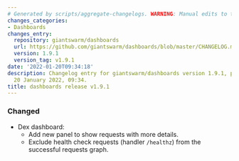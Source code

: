 ```yaml
---
# Generated by scripts/aggregate-changelogs. WARNING: Manual edits to this files will be overwritten.
changes_categories:
- Dashboards
changes_entry:
  repository: giantswarm/dashboards
  url: https://github.com/giantswarm/dashboards/blob/master/CHANGELOG.md#191---2022-01-20
  version: 1.9.1
  version_tag: v1.9.1
date: '2022-01-20T09:34:18'
description: Changelog entry for giantswarm/dashboards version 1.9.1, published on
  20 January 2022, 09:34.
title: dashboards release v1.9.1
---
```


### Changed
- Dex dashboard:
  - Add new panel to show requests with more details.
  - Exclude health check requests (handler `/healthz`) from the successful requests graph.
